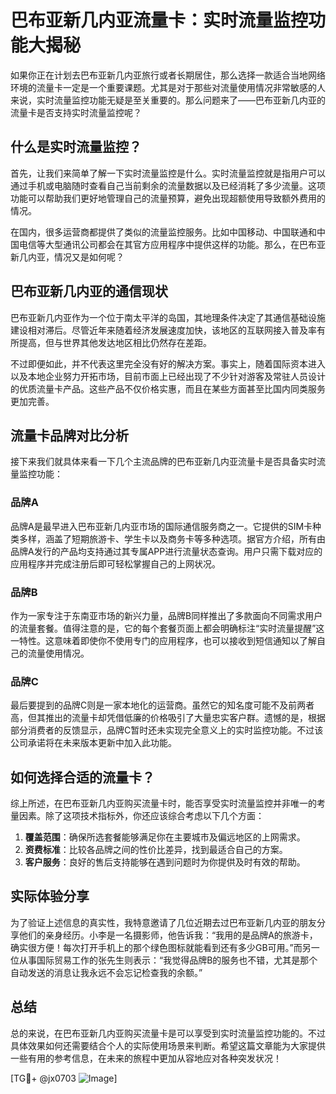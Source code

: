 # 巴布亚新几内亚流量卡：实时流量监控功能大揭秘

如果你正在计划去巴布亚新几内亚旅行或者长期居住，那么选择一款适合当地网络环境的流量卡一定是一个重要课题。尤其是对于那些对流量使用情况非常敏感的人来说，实时流量监控功能无疑是至关重要的。那么问题来了——巴布亚新几内亚的流量卡是否支持实时流量监控呢？

## 什么是实时流量监控？

首先，让我们来简单了解一下实时流量监控是什么。实时流量监控就是指用户可以通过手机或电脑随时查看自己当前剩余的流量数据以及已经消耗了多少流量。这项功能可以帮助我们更好地管理自己的流量预算，避免出现超额使用导致额外费用的情况。

在国内，很多运营商都提供了类似的流量监控服务。比如中国移动、中国联通和中国电信等大型通讯公司都会在其官方应用程序中提供这样的功能。那么，在巴布亚新几内亚，情况又是如何呢？

## 巴布亚新几内亚的通信现状

巴布亚新几内亚作为一个位于南太平洋的岛国，其地理条件决定了其通信基础设施建设相对滞后。尽管近年来随着经济发展速度加快，该地区的互联网接入普及率有所提高，但与世界其他发达地区相比仍然存在差距。

不过即便如此，并不代表这里完全没有好的解决方案。事实上，随着国际资本进入以及本地企业努力开拓市场，目前市面上已经出现了不少针对游客及常驻人员设计的优质流量卡产品。这些产品不仅价格实惠，而且在某些方面甚至比国内同类服务更加完善。

## 流量卡品牌对比分析

接下来我们就具体来看一下几个主流品牌的巴布亚新几内亚流量卡是否具备实时流量监控功能：

### 品牌A

品牌A是最早进入巴布亚新几内亚市场的国际通信服务商之一。它提供的SIM卡种类多样，涵盖了短期旅游卡、学生卡以及商务卡等多种选项。据官方介绍，所有由品牌A发行的产品均支持通过其专属APP进行流量状态查询。用户只需下载对应的应用程序并完成注册后即可轻松掌握自己的上网状况。

### 品牌B

作为一家专注于东南亚市场的新兴力量，品牌B同样推出了多款面向不同需求用户的流量套餐。值得注意的是，它的每个套餐页面上都会明确标注“实时流量提醒”这一特性。这意味着即使你不使用专门的应用程序，也可以接收到短信通知以了解自己的流量使用情况。

### 品牌C

最后要提到的品牌C则是一家本地化的运营商。虽然它的知名度可能不及前两者高，但其推出的流量卡却凭借低廉的价格吸引了大量忠实客户群。遗憾的是，根据部分消费者的反馈显示，品牌C暂时还未实现完全意义上的实时监控功能。不过该公司承诺将在未来版本更新中加入此功能。

## 如何选择合适的流量卡？

综上所述，在巴布亚新几内亚购买流量卡时，能否享受实时流量监控并非唯一的考量因素。除了这项技术指标外，你还应该综合考虑以下几个方面：

1. **覆盖范围**：确保所选套餐能够满足你在主要城市及偏远地区的上网需求。
2. **资费标准**：比较各品牌之间的性价比差异，找到最适合自己的方案。
3. **客户服务**：良好的售后支持能够在遇到问题时为你提供及时有效的帮助。

## 实际体验分享

为了验证上述信息的真实性，我特意邀请了几位近期去过巴布亚新几内亚的朋友分享他们的亲身经历。小李是一名摄影师，他告诉我：“我用的是品牌A的旅游卡，确实很方便！每次打开手机上的那个绿色图标就能看到还有多少GB可用。”而另一位从事国际贸易工作的张先生则表示：“我觉得品牌B的服务也不错，尤其是那个自动发送的消息让我永远不会忘记检查我的余额。”

## 总结

总的来说，在巴布亚新几内亚购买流量卡是可以享受到实时流量监控功能的。不过具体效果如何还需要结合个人的实际使用场景来判断。希望这篇文章能为大家提供一些有用的参考信息，在未来的旅程中更加从容地应对各种突发状况！

[TG💪+ @jx0703 ![Image](https://github.com/user-attachments/assets/dbca1d08-cadb-493c-b0ec-ad6f7a83f270)]